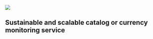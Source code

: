 <img src="https://i.imgur.com/mVeK1p5.png"/>

## Sustainable and scalable catalog or currency monitoring service
